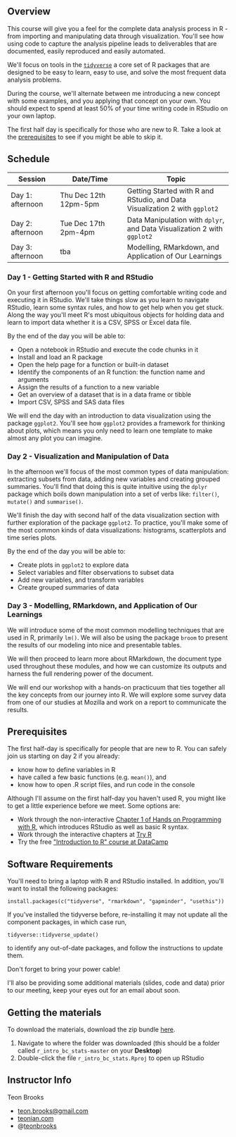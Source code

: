 Overview
--------

This course will give you a feel for the complete data analysis process
in R - from importing and manipulating data through visualization.
You'll see how using code to capture the analysis pipeline leads to
deliverables that are documented, easily reproduced and easily
automated.

We'll focus on tools in the [`tidyverse`](https://www.tidyverse.org/) a
core set of R packages that are designed to be easy to learn, easy to
use, and solve the most frequent data analysis problems.

During the course, we'll alternate between me introducing a new concept
with some examples, and you applying that concept on your own. You
should expect to spend at least 50% of your time writing code in RStudio
on your own laptop.

The first half day is specifically for those who are new to R. Take a
look at the [prerequisites](#prerequisites) to see if you might be able
to skip it.

Schedule
--------

<table>
<colgroup>
<col width="22%" />
<col width="30%" />
<col width="47%" />
</colgroup>
<thead>
<tr class="header">
<th>Session</th>
<th>Date/Time</th>
<th>Topic</th>
</tr>
</thead>
<tbody>
<tr class="odd">
<td>Day 1: afternoon</td>
<td>Thu Dec 12th 12pm-5pm</td>
<td>Getting Started with R and RStudio, and Data Visualization 2 with <code>ggplot2</code></td>
</tr>
<tr class="even">
<td>Day 2: afternoon</td>
<td>Tue Dec 17th 2pm-4pm</td>
<td>Data Manipulation with <code>dplyr</code>, and Data Visualization 2 with <code>ggplot2</code></td>
</tr>
<tr class="odd">
<td>Day 3: afternoon</td>
<td>tba</td>
<td>Modelling, RMarkdown, and Application of Our Learnings</td>
</tr>
</tbody>
</table>

### Day 1 - Getting Started with R and RStudio

On your first afternoon you'll focus on getting comfortable writing code
and executing it in RStudio. We'll take things slow as you learn to
navigate RStudio, learn some syntax rules, and how to get help when you
get stuck. Along the way you'll meet R's most ubiquitous objects for
holding data and learn to import data whether it is a CSV, SPSS or Excel
data file.

By the end of the day you will be able to:

-   Open a notebook in RStudio and execute the code chunks in it
-   Install and load an R package
-   Open the help page for a function or built-in dataset
-   Identify the components of an R function: the function name and
    arguments
-   Assign the results of a function to a new variable
-   Get an overview of a dataset that is in a data frame or tibble
-   Import CSV, SPSS and SAS data files

We will end the day with an introduction to data visualization using
the package `ggplot2`. You'll see how `ggplot2` provides a framework
for thinking about plots, which means you only need to learn
one template to make almost any plot you can imagine.

### Day 2 - Visualization and Manipulation of Data

In the afternoon we'll focus of the most common types of data
manipulation: extracting subsets from data, adding new variables and
creating grouped summaries. You'll find that doing this is quite
intuitive using the `dplyr` package which boils down manipulation into a
set of verbs like: `filter()`, `mutate()` and `summarise()`.

We'll finish the day with second half of the data visualization section
with further exploration of the package `ggplot2`.
To practice, you'll make some of the most common kinds of data
visualizations: histograms, scatterplots and time series plots.

By the end of the day you will be able to:

-   Create plots in `ggplot2` to explore data
-   Select variables and filter observations to subset data
-   Add new variables, and transform variables
-   Create grouped summaries of data

### Day 3 - Modelling, RMarkdown, and Application of Our Learnings

We will introduce some of the most common modelling techniques that are
used in R, primarily `lm()`. We will also be using the package `broom`
to present the results of our modeling into nice and presentable tables.

We will then proceed to learn more about RMarkdown, the document type
used throughout these modules, and how we can customize its outputs
and harness the full rendering power of the document.

We will end our workshop with a hands-on practicuum that ties together
all the key concepts from our journey into R. We will explore some
survey data from one of our studies at Mozilla and work on a report
to communicate the results.

Prerequisites
-------------

The first half-day is specifically for people that are new to R. You can
safely join us starting on day 2 if you already:

-   know how to define variables in R
-   have called a few basic functions (e.g. `mean()`), and
-   know how to open .R script files, and run code in the console

Although I'll assume on the first half-day you haven't used R, you might
like to get a little experience before we meet. Some options are:

-   Work through the non-interactive [Chapter 1 of Hands on Programming
    with
    R](https://www.safaribooksonline.com/library/view/hands-on-programming-with/9781449359089/ch01.html),
    which introduces RStudio as well as basic R syntax.
-   Work through the interactive chapters at [Try
    R](http://tryr.codeschool.com/)
-   Try the free ["Introduction to R" course at
    DataCamp](https://www.datacamp.com/courses/free-introduction-to-r)

Software Requirements
---------------------

You'll need to bring a laptop with R and RStudio installed. In addition,
you'll want to install the following packages:

    install.packages(c("tidyverse", "rmarkdown", "gapminder", "usethis"))

If you've installed the tidyverse before, re-installing it may not
update all the component packages, in which case run,

    tidyverse::tidyverse_update()

to identify any out-of-date packages, and follow the instructions to
update them.

Don't forget to bring your power cable!

I'll also be providing some additional materials (slides, code and data)
prior to our meeting, keep your eyes out for an email about soon.

Getting the materials
---------------------

To download the materials, download the zip bundle [here](https://github.com/teonbrooks/intro_to_rstudio_tidyverse/archive/mozilla_ur_workshop.zip).

1.  Navigate to where the folder was downloaded (this should be a folder
    called `r_intro_bc_stats-master` on your **Desktop**)
2.  Double-click the file `r_intro_bc_stats.Rproj` to open up RStudio


Instructor Info
---------------

Teon Brooks
-   <teon.brooks@gmail.com>
-   [teonian.com](https://teonian.com)
-   @[teonbrooks](http://www.twitter.com/teonbrooks)
